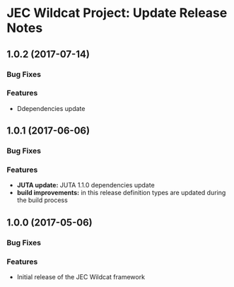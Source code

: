 # JEC Wildcat Project: Update Release Notes

<a name="jec-wildcat-1.0.2"></a>
## **1.0.2** (2017-07-14)

### Bug Fixes

### Features

- Ddependencies update

<a name="jec-wildcat-1.0.1"></a>
## **1.0.1** (2017-06-06)

### Bug Fixes

### Features

- **JUTA update:** JUTA 1.1.0 dependencies update
- **build improvements:** in this release definition types are updated during the build process

<a name="jec-wildcat-1.0.0"></a>
## **1.0.0** (2017-05-06)

### Bug Fixes

### Features

- Initial release of the JEC Wildcat framework